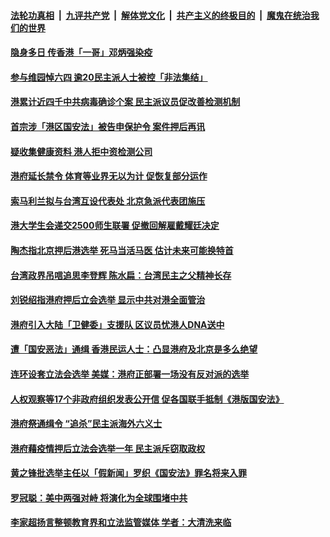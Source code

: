 

####  [法轮功真相](../../../../basic/blob/master/README.md?t=08070731) &nbsp;|&nbsp; [九评共产党](../../../../9ping.md/blob/master/README.md?t=08070731) &nbsp;|&nbsp; [解体党文化](../../../../jtdwh.md/blob/master/README.md?t=08070731)  &nbsp;|&nbsp; [共产主义的终极目的](../../../../gczydzjmd.md/blob/master/README.md?t=08070731) &nbsp;|&nbsp; [魔鬼在统治我们的世界](../../../../mgztzwmdsj.md/blob/master/README.md?t=08070731) 

#### [隐身多日 传香港「一哥」邓炳强染疫](../pages/soh55/408778.md?t=08070731) 
#### [参与维园悼六四 逾20民主派人士被控「非法集结」 ](../pages/soh55/408769.md?t=08070731) 
#### [ 港累计近四千中共病毒确诊个案 民主派议员促改善检测机制](../pages/soh55/408763.md?t=08070731) 
#### [首宗涉「港区国安法」被告申保护令 案件押后再讯](../pages/soh55/408433.md?t=08070731) 
#### [疑收集健康资料 港人拒中资检测公司](../pages/soh55/408418.md?t=08070731) 
#### [港府延长禁令 体育等业界无以为计 促恢复部分运作](../pages/soh55/408055.md?t=08070731) 
#### [索马利兰拟与台湾互设代表处 北京急派代表团施压](../pages/soh55/407968.md?t=08070731) 
#### [港大学生会递交2500师生联署 促撤回解雇戴耀廷决定](../pages/soh55/407728.md?t=08070731) 
#### [陶杰指北京押后港选举 死马当活马医 估计未来可能换特首](../pages/soh55/407701.md?t=08070731) 
#### [台湾政界吊唁追思李登辉  陈水扁：台湾民主之父精神长存](../pages/soh55/407554.md?t=08070731) 
#### [刘锐绍指港府押后立会选举 显示中共对港全面管治](../pages/soh55/407455.md?t=08070731) 
#### [港府引入大陆「卫健委」支援队 区议员忧港人DNA送中](../pages/soh55/407332.md?t=08070731) 
#### [遭「国安恶法」通缉 香港民运人士：凸显港府及北京是多么绝望](../pages/soh55/407206.md?t=08070731) 
#### [连环设套立法会选举 美媒：港府正部署一场没有反对派的选举](../pages/soh55/407011.md?t=08070731) 
#### [人权观察等17个非政府组织发表公开信 促各国联手抵制《港版国安法》](../pages/soh55/406966.md?t=08070731) 
#### [港府祭通缉令 “追杀”民主派海外六义士](../pages/soh55/406945.md?t=08070731) 
#### [港府藉疫情押后立法会选举一年 民主派斥窃取政权](../pages/soh55/406720.md?t=08070731) 
#### [黄之锋批选举主任以「假新闻」罗织《国安法》罪名将来入罪](../pages/soh55/406702.md?t=08070731) 
#### [罗冠聪：美中两强对峙 将演化为全球围堵中共](../pages/soh55/406699.md?t=08070731) 
#### [李家超扬言整顿教育界和立法监管媒体 学者：大清洗来临](../pages/soh55/406615.md?t=08070731) 
